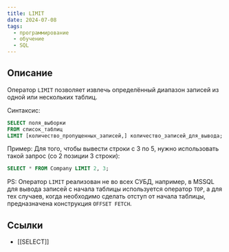 ```yaml
---
title: LIMIT
date: 2024-07-08
tags:
  - программирование
  - обучение
  - SQL
---
```


## Описание
Оператор `LIMIT` позволяет извлечь определённый диапазон записей из одной или нескольких таблиц.

Синтаксис:
```sql
SELECT поля_выборки
FROM список_таблиц
LIMIT [количество_пропущенных_записей,] количество_записей_для_вывода;
```

Пример:
Для того, чтобы вывести строки с 3 по 5, нужно использовать такой запрос (со 2 позиции 3 строки):
```sql
SELECT * FROM Company LIMIT 2, 3;
```

PS:
Оператор `LIMIT` реализован не во всех СУБД, например, в MSSQL для вывода записей с начала таблицы используется оператор `TOP`, а для тех случаев, когда необходимо сделать отступ от начала таблицы, предназначена конструкция `OFFSET FETCH`.

## Ссылки
- [[SELECT]]
